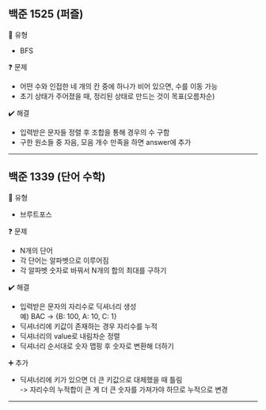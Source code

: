 ## 백준 1525 (퍼즐)
:pushpin: 유형
* BFS

:question: 문제
* 어떤 수와 인접한 네 개의 칸 중에 하나가 비어 있으면, 수를 이동 가능
* 초기 상태가 주어졌을 때, 정리된 상태로 만드는 것이 목표(오름차순)

:heavy_check_mark: 해결
* 입력받은 문자들 정렬 후 조합을 통해 경우의 수 구함
* 구한 원소들 중 자음, 모음 개수 만족을 하면 answer에 추가

---

## 백준 1339 (단어 수학)
:pushpin: 유형
* 브루트포스

:question: 문제
* N개의 단어
* 각 단어는 알파벳으로 이루어짐
* 각 알파벳 숫자로 바꿔서 N개의 합의 최대를 구하기

:heavy_check_mark: 해결
* 입력받은 문자의 자리수로 딕셔너리 생성  
  예) BAC -> {B: 100, A: 10, C: 1}
* 딕셔너리에 키값이 존재하는 경우 자리수를 누적
* 딕셔너리의 value로 내림차순 정렬
* 딕셔너리 순서대로 숫자 맵핑 후 숫자로 변환해 더하기
  
:heavy_plus_sign: 추가
* 딕셔너리에 키가 있으면 더 큰 키값으로 대체했을 때 틀림  
  -> 자리수의 누적합이 큰 게 더 큰 숫자를 가져가야 하므로 누적으로 변경
  
---